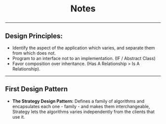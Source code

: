 # <p align="center"> Notes </p>
***

## Design Principles:
- Identify the aspect of the application which varies,
and separate them from which does not.
- Program to an interface not to an implementation. (IF / Abstract Class)
- Favor composition over inheritance. (Has A Relationship > Is A Relationship).

***
## First Design Pattern
- **The Strategy Design Pattern:** Defines a family of algorithms and encapsulates each one - family -
and makes them interchangeable, Strategy lets the algorithms varies independently from the clients
that use it.
